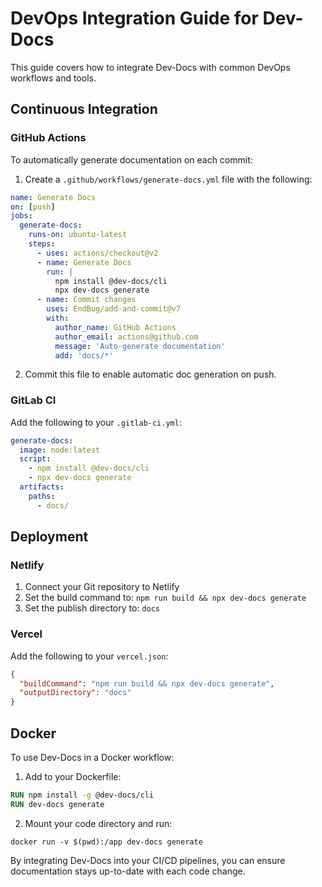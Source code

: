 # DevOps Integration Guide for Dev-Docs

This guide covers how to integrate Dev-Docs with common DevOps workflows and tools.

## Continuous Integration

### GitHub Actions

To automatically generate documentation on each commit:

1. Create a `.github/workflows/generate-docs.yml` file with the following:

```yaml
name: Generate Docs
on: [push]
jobs:
  generate-docs:
    runs-on: ubuntu-latest
    steps:
      - uses: actions/checkout@v2
      - name: Generate Docs
        run: |
          npm install @dev-docs/cli
          npx dev-docs generate
      - name: Commit changes
        uses: EndBug/add-and-commit@v7
        with:
          author_name: GitHub Actions
          author_email: actions@github.com
          message: 'Auto-generate documentation'
          add: 'docs/*'
```

2. Commit this file to enable automatic doc generation on push.

### GitLab CI

Add the following to your `.gitlab-ci.yml`:

```yaml
generate-docs:
  image: node:latest
  script:
    - npm install @dev-docs/cli
    - npx dev-docs generate
  artifacts:
    paths:
      - docs/
```

## Deployment

### Netlify

1. Connect your Git repository to Netlify
2. Set the build command to: `npm run build && npx dev-docs generate`
3. Set the publish directory to: `docs`

### Vercel

Add the following to your `vercel.json`:

```json
{
  "buildCommand": "npm run build && npx dev-docs generate",
  "outputDirectory": "docs"
}
```

## Docker

To use Dev-Docs in a Docker workflow:

1. Add to your Dockerfile:

```dockerfile
RUN npm install -g @dev-docs/cli
RUN dev-docs generate
```

2. Mount your code directory and run:

```
docker run -v $(pwd):/app dev-docs generate
```

By integrating Dev-Docs into your CI/CD pipelines, you can ensure documentation stays up-to-date with each code change.